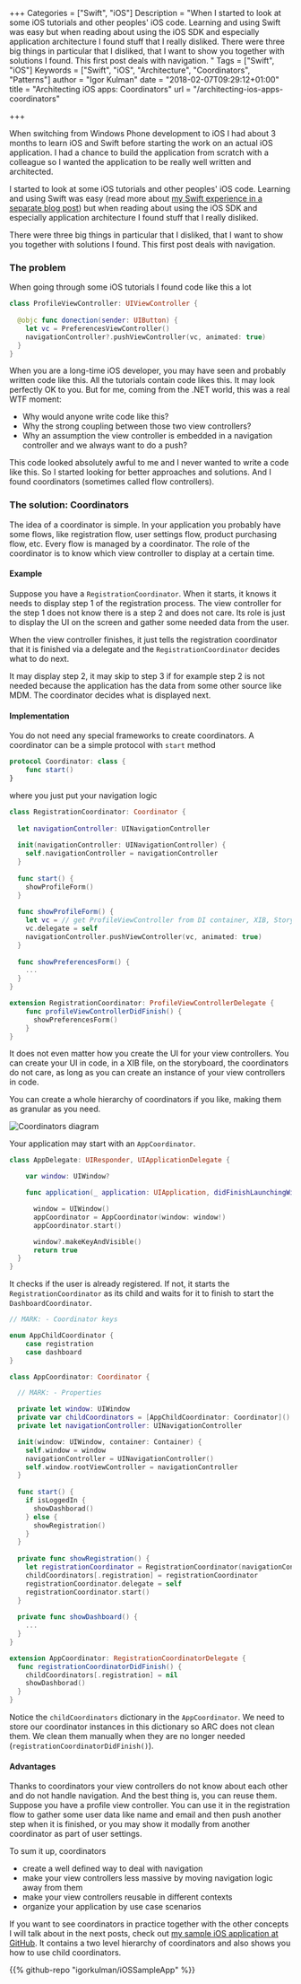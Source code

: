 +++
Categories = ["Swift", "iOS"]
Description = "When I started to look at some iOS tutorials and other peoples' iOS code. Learning and using Swift was easy but when reading about using the iOS SDK and especially application architecture I found stuff that I really disliked. There were three big things in particular that I disliked, that I want to show you together with solutions I found. This first post deals with navigation. "
Tags = ["Swift", "iOS"]
Keywords = ["Swift", "iOS", "Architecture", "Coordinators", "Patterns"]
author = "Igor Kulman"
date = "2018-02-07T09:29:12+01:00"
title = "Architecting iOS apps: Coordinators"
url = "/architecting-ios-apps-coordinators"

+++

When switching from Windows Phone development to iOS I had about 3 months to learn iOS and Swift before starting the work on an actual iOS application. I had a chance to build the application from scratch with a colleague so I wanted the application to be really well written and architected. 

I started to look at some iOS tutorials and other peoples' iOS code. Learning and using Swift was easy (read more about [my Swift experience in a separate blog post](/my-experience-with-swift-after-9-months)) but when reading about using the iOS SDK and especially application architecture I found stuff that I really disliked. 

There were three big things in particular that I disliked, that I want to show you together with solutions I found. This first post deals with navigation. 

### The problem

When going through some iOS tutorials I found code like this a lot

```swift
class ProfileViewController: UIViewController {
  
  @objc func donection(sender: UIButton) {
    let vc = PreferencesViewController()
    navigationController?.pushViewController(vc, animated: true)
  }
}
```

When you are a long-time iOS developer, you may have seen and probably written code like this. All the tutorials contain code likes this. It may look perfectly OK to you. But for me, coming from the .NET world, this was a real WTF moment:

* Why would anyone write code like this? 
* Why the strong coupling between those two view controllers? 
* Why an assumption the view controller is embedded in a navigation controller and we always want to do a push?

This code looked absolutely awful to me and I never wanted to write a code like this. So I started looking for better approaches and solutions. And I found coordinators (sometimes called flow controllers).

### The solution: Coordinators

The idea of a coordinator is simple. In your application you probably have some flows, like registration flow, user settings flow, product purchasing flow, etc. Every flow is managed by a coordinator. The role of the coordinator is to know which view controller to display at a certain time. 

<!--more-->

#### Example 

Suppose you have a `RegistrationCoordinator`. When it starts, it knows it needs to display step 1 of the registration process. The view controller for the step 1 does not know there is a step 2 and does not care. Its role is just to display the UI on the screen and gather some needed data from the user. 

When the view controller finishes, it just tells the registration coordinator that it is finished via a delegate and the `RegistrationCoordinator` decides what to do next. 

It may display step 2, it may skip to step 3 if for example step 2 is not needed because the application has the data from some other source like MDM. The coordinator decides what is displayed next. 

#### Implementation

You do not need any special frameworks to create coordinators. A coordinator can be a simple protocol with `start` method

```swift
protocol Coordinator: class {    
    func start()
}
```

where you just put your navigation logic

```swift
class RegistrationCoordinator: Coordinator {  
  
  let navigationController: UINavigationController
  
  init(navigationController: UINavigationController) {
    self.navigationController = navigationController
  }
  
  func start() {
    showProfileForm()
  }
  
  func showProfileForm() {
    let vc = // get ProfileViewController from DI container, XIB, Storyboard, etc
    vc.delegate = self
    navigationController.pushViewController(vc, animated: true)
  }
  
  func showPreferencesForm() {
    ...
  }
}

extension RegistrationCoordinator: ProfileViewControllerDelegate {
    func profileViewControllerDidFinish() {
      showPreferencesForm()
    }
}
```

It does not even matter how you create the UI for your view controllers. You can create your UI in code, in a XIB file, on the storyboard, the coordinators do not care, as long as you can create an instance of your view controllers in code. 

You can create a whole hierarchy of coordinators if you like, making them as granular as you need. 

![Coordinators diagram](coordinators.png)

Your application may start with an `AppCoordinator`. 

```swift
class AppDelegate: UIResponder, UIApplicationDelegate {

    var window: UIWindow?

    func application(_ application: UIApplication, didFinishLaunchingWithOptions _: [UIApplicationLaunchOptionsKey: Any]?) -> Bool {

      window = UIWindow()
      appCoordinator = AppCoordinator(window: window!)
      appCoordinator.start()

      window?.makeKeyAndVisible()
      return true
  }
}
```

It checks if the user is already registered. If not, it starts the `RegistrationCoordinator` as its child and waits for it to finish to start the `DashboardCoordinator`.

```swift
// MARK: - Coordinator keys

enum AppChildCoordinator {
    case registration
    case dashboard
}

class AppCoordinator: Coordinator {  

  // MARK: - Properties

  private let window: UIWindow
  private var childCoordinators = [AppChildCoordinator: Coordinator]()
  private let navigationController: UINavigationController

  init(window: UIWindow, container: Container) {
    self.window = window
    navigationController = UINavigationController()    
    self.window.rootViewController = navigationController
  }
  
  func start() {  
    if isLoggedIn {            
      showDashborad()
    } else {
      showRegistration()
    }
  }
  
  private func showRegistration() {
    let registrationCoordinator = RegistrationCoordinator(navigationController: navigationController)
    childCoordinators[.registration] = registrationCoordinator        
    registrationCoordinator.delegate = self
    registrationCoordinator.start()
  }
  
  private func showDashboard() {
    ...
  }
}

extension AppCoordinator: RegistrationCoordinatorDelegate {
  func registrationCoordinatorDidFinish() {
    childCoordinators[.registration] = nil
    showDashborad()
  }
}
```

Notice the `childCoordinators` dictionary in the `AppCoordinator`. We need to store our coordinator instances in this dictionary so ARC does not clean them. We clean them manually when they are no longer needed (`registrationCoordinatorDidFinish()`).

#### Advantages

Thanks to coordinators your view controllers do not know about each other and do not handle navigation. And the best thing is, you can reuse them. Suppose you have a profile view controller. You can use it in the registration flow to gather some user data like name and email and then push another step when it is finished, or you may show it modally from another coordinator as part of user settings.

To sum it up, coordinators

* create a well defined way to deal with navigation
* make your view controllers less massive by moving navigation logic away from them
* make your view controllers reusable in different contexts
* organize your application by use case scenarios

If you want to see coordinators in practice together with the other concepts I will talk about in the next posts, check out [my sample iOS application at GitHub](https://github.com/igorkulman/iOSSampleApp). It contains a two level hierarchy of coordinators and also shows you how to use child coordinators. 

{{% github-repo "igorkulman/iOSSampleApp" %}}
